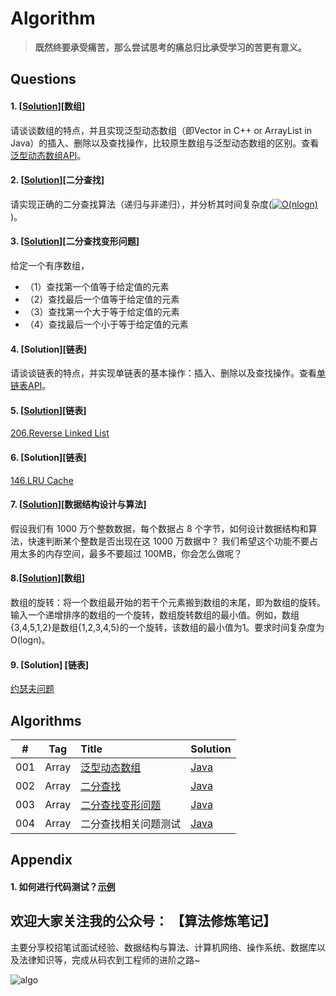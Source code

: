 # Algorithm

> **既然终要承受痛苦，那么尝试思考的痛总归比承受学习的苦更有意义。**

## Questions

#### 1. [[Solution](https://github.com/guokaide/algorithm/blob/master/summary/summary.md#%E6%95%B0%E7%BB%84)][数组]
请谈谈数组的特点，并且实现泛型动态数组（即Vector in C++ or ArrayList in Java）的插入、删除以及查找操作，比较原生数组与泛型动态数组的区别。查看[泛型动态数组API](https://github.com/guokaide/algorithm/blob/master/questions/questions.md#1%E6%B3%9B%E5%9E%8B%E5%8A%A8%E6%80%81%E6%95%B0%E7%BB%84api)。

#### 2. [[Solution](https://github.com/guokaide/algorithm/blob/master/algorithms/src/array/BinarySearch.java)][二分查找]
请实现正确的二分查找算法（递归与非递归），并分析其时间复杂度(<a href="http://www.codecogs.com/eqnedit.php?latex=O(nlogn)" target="_blank"><img src="http://latex.codecogs.com/gif.latex?O(nlogn)" title="O(nlogn)" /></a>)。

#### 3. [[Solution](https://github.com/guokaide/algorithm/blob/master/algorithms/src/array/BinarySearch.java)][二分查找变形问题]
给定一个有序数组，
* （1）查找第一个值等于给定值的元素
* （2）查找最后一个值等于给定值的元素
* （3）查找第一个大于等于给定值的元素
* （4）查找最后一个小于等于给定值的元素

#### 4. [Solution][链表]
请谈谈链表的特点，并实现单链表的基本操作：插入、删除以及查找操作。查看[单链表API](https://github.com/guokaide/algorithm/blob/master/questions/questions.md#4%E5%8D%95%E9%93%BE%E8%A1%A8api)。

#### 5. [[Solution](https://github.com/guokaide/leetcode/tree/master/algorithms/src/reverselinkedlist_206)][链表]
[206.Reverse Linked List](https://leetcode.com/problems/reverse-linked-list/description/)

#### 6. [Solution][链表]
[146.LRU Cache](https://leetcode.com/problems/lru-cache/description/)

#### 7. [[Solution](https://github.com/guokaide/algorithm/blob/master/summary/summary.md#%E4%BA%8C%E5%88%86%E6%9F%A5%E6%89%BE)][数据结构设计与算法]
假设我们有 1000 万个整数数据，每个数据占 8 个字节，如何设计数据结构和算法，快速判断某个整数是否出现在这 1000 万数据中？ 我们希望这个功能不要占用太多的内存空间，最多不要超过 100MB，你会怎么做呢？

#### 8.[[Solution](https://github.com/guokaide/algorithm/blob/master/algorithms/src/array/MinNumberInRotatedArray.java)][数组]
数组的旋转：将一个数组最开始的若干个元素搬到数组的末尾，即为数组的旋转。输入一个递增排序的数组的一个旋转，数组旋转数组的最小值。例如，数组{3,4,5,1,2}是数组{1,2,3,4,5}的一个旋转，该数组的最小值为1。要求时间复杂度为O(logn)。



#### 9. [Solution] [链表]
[约瑟夫问题](https://zh.wikipedia.org/wiki/%E7%BA%A6%E7%91%9F%E5%A4%AB%E6%96%AF%E9%97%AE%E9%A2%98)






## Algorithms

|#|Tag|Title|Solution|
|:---:|:---:|:---|:---|
|001|Array|[泛型动态数组](https://github.com/guokaide/algorithm/blob/master/questions/questions.md)|[Java](https://github.com/guokaide/algorithm/blob/master/algorithms/src/array/GenericArray.java)|
|002|Array|[二分查找](https://github.com/guokaide/algorithm/blob/master/README.md#2-solution%E4%BA%8C%E5%88%86%E6%9F%A5%E6%89%BE)|[Java](https://github.com/guokaide/algorithm/blob/master/algorithms/src/array/BinarySearch.java)|
|003|Array|[二分查找变形问题](https://github.com/guokaide/algorithm/blob/master/README.md#3-solution%E4%BA%8C%E5%88%86%E6%9F%A5%E6%89%BE%E5%8F%98%E5%BD%A2%E9%97%AE%E9%A2%98)|[Java](https://github.com/guokaide/algorithm/blob/master/algorithms/src/array/BinarySearch.java)|
|004|Array|二分查找相关问题测试|[Java](https://github.com/guokaide/algorithm/blob/master/algorithms/src/array/BinarySearchTest.java)|

## Appendix
#### 1. 如何进行代码测试？[示例](https://github.com/guokaide/algorithm/blob/master/algorithms/src/array/BinarySearchTest.java)

## 欢迎大家关注我的公众号： 【算法修炼笔记】

主要分享校招笔试面试经验、数据结构与算法、计算机网络、操作系统、数据库以及法律知识等，完成从码农到工程师的进阶之路~

![algo](https://github.com/guokaide/algorithm/blob/master/summary/algo.jpg)

